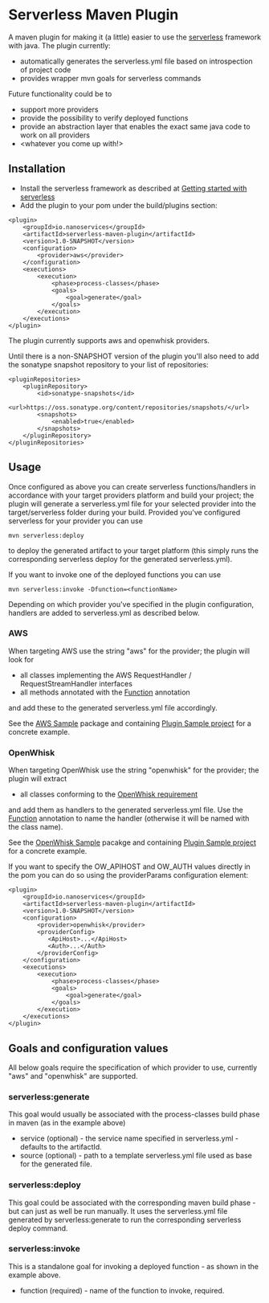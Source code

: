 # Serverless Maven Plugin

A maven plugin for making it (a little) easier to use the [serverless](https://serverless.com) framework with java. 
The plugin currently:
* automatically generates the serverless.yml file based on introspection of project code
* provides wrapper mvn goals for serverless commands

Future functionality could be to 
* support more providers
* provide the possibility to verify deployed functions
* provide an abstraction layer that enables the exact same java code to work on all providers
* <whatever you come up with!>

## Installation

* Install the serverless framework as described at [Getting started with serverless](https://serverless.com/framework/docs/getting-started/)
* Add the plugin to your pom under the build/plugins section:
```
<plugin>
    <groupId>io.nanoservices</groupId>
    <artifactId>serverless-maven-plugin</artifactId>
    <version>1.0-SNAPSHOT</version>
    <configuration>
        <provider>aws</provider>
    </configuration>
    <executions>
        <execution>
            <phase>process-classes</phase>
            <goals>
                <goal>generate</goal>
            </goals>
        </execution>
    </executions>
</plugin>
```
The plugin currently supports aws and openwhisk providers.

Until there is a non-SNAPSHOT version of the plugin you'll also need to add the sonatype snapshot repository
to your list of repositories:

```
<pluginRepositories>
    <pluginRepository>
        <id>sonatype-snapshots</id>
        <url>https://oss.sonatype.org/content/repositories/snapshots/</url>
        <snapshots>
            <enabled>true</enabled>
        </snapshots>
    </pluginRepository>
</pluginRepositories>
```

## Usage

Once configured as above you can create serverless functions/handlers in accordance with your target providers 
 platform and build your project; the plugin will generate a serverless.yml file for your selected provider into the 
 target/serverless folder during your build. Provided you've configured serverless for your provider you can use 
 
```
mvn serverless:deploy
```

to deploy the generated artifact to your target platform (this simply runs the corresponding serverless deploy 
for the generated serverless.yml).

If you want to invoke one of the deployed functions you can use

```
mvn serverless:invoke -Dfunction=<functionName>
```
 
Depending on which provider you've specified in the plugin configuration, handlers are added to serverless.yml 
as described below.

### AWS

When targeting AWS use the string "aws" for the provider; the plugin will look for 

* all classes implementing the AWS RequestHandler / RequestStreamHandler interfaces
* all methods annotated with the [Function](../annotations/src/main/java/io/nanoservices/serverless/annotations/Function.java) annotation

and add these to the generated serverless.yml file accordingly.

See the [AWS Sample](../maven-plugin-sample/src/main/java/io/nanoservices/samples/aws) package and containing 
[Plugin Sample project](../maven-plugin-sample/README.md) for a concrete example.

### OpenWhisk

When targeting OpenWhisk use the string "openwhisk" for the provider; the plugin will extract 

* all classes conforming to the [OpenWhisk requirement](https://console.bluemix.net/docs/openwhisk/openwhisk_actions.html#creating-java-actions)

and add them as handlers to the generated serverless.yml file. Use the 
[Function]((../annotations/src/main/java/io/nanoservices/serverless/annotations/Function.java)) annotation to name the handler 
(otherwise it will be named with the class name).   

See the [OpenWhisk Sample](../maven-plugin-sample/src/main/java/io/nanoservices/samples/openwhisk) pacakge and containing 
[Plugin Sample project](../maven-plugin-sample/README.md) for a concrete example.

If you want to specify the OW_APIHOST and OW_AUTH values directly in the pom you can do so using the providerParams
configuration element:

```
<plugin>
    <groupId>io.nanoservices</groupId>
    <artifactId>serverless-maven-plugin</artifactId>
    <version>1.0-SNAPSHOT</version>
    <configuration>
        <provider>openwhisk</provider>
        <providerConfig>
           <ApiHost>...</ApiHost>
           <Auth>...</Auth>
        </providerConfig>
    </configuration>
    <executions>
        <execution>
            <phase>process-classes</phase>
            <goals>
                <goal>generate</goal>
            </goals>
        </execution>
    </executions>
</plugin>
```
 
## Goals and configuration values

All below goals require the specification of which provider to use, currently "aws" and "openwhisk" are supported.

### serverless:generate

This goal would usually be associated with the process-classes build phase in maven (as in the example above)

* service (optional) - the service name specified in serverless.yml - defaults to the artifactId.
* source (optional) - path to a template serverless.yml file used as base for the generated file.

### serverless:deploy

This goal could be associated with the corresponding maven build phase - but can just as well be run manually. It
uses the serverless.yml file generated by serverless:generate to run the corresponding serverless deploy command.

### serverless:invoke 

This is a standalone goal for invoking a deployed function - as shown in the example above.

* function (required) - name of the function to invoke, required. 

 

